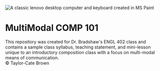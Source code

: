 ![A classic lenovo desktop computer and keyboard created in MS Paint](https://raw.githubusercontent.com/taylorcate/MultiModal_COMP101/master/LenovoKeyboard_multimodalCOMPAsset%201%40120x.png)

# MultiModal COMP 101
This repository was created for Dr. Bradshaw's ENGL 402 class and contains a sample class syllabus, teaching statement, and mini-lesson unique to an introductory composition class with a focus on multi-modal means of communication.   
© Taylor-Cate Brown 

